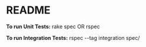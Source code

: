 # README

**To run Unit Tests:**
rake spec OR rspec

**To run Integration Tests:**
rspec --tag integration spec/
